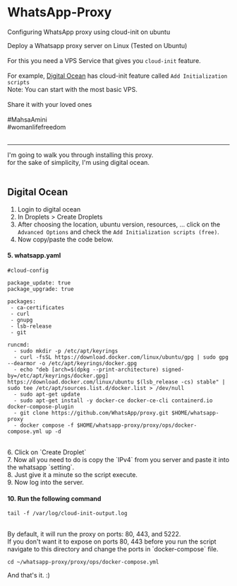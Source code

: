 # WhatsApp-Proxy
Configuring WhatsApp proxy using cloud-init on ubuntu

Deploy a Whatsapp proxy server on Linux (Tested on Ubuntu)</br></br>
For this you need a VPS Service that gives you `cloud-init` feature.</br></br>
For example, [Digital Ocean](https://www.digitalocean.com/) has cloud-init feature called `Add Initialization scripts`</br>
Note: You can start with the most basic VPS.</br></br>
Share it with your loved ones</br></br>
<bold>#MahsaAmini</bold></br>
<bold>#womanlifefreedom</bold></br></br>
<hr>

I'm going to walk you through installing this proxy. </br>
for the sake of simplicity, I'm using digital ocean.</br></br>

## Digital Ocean </br>

1. Login to digital ocean</br>
2. In Droplets > Create Droplets</br>
3. After choosing the location, ubuntu version, resources, ... click on the `Advanced Options` and check the `Add Initialization scripts (free)`.</br>
4. Now copy/paste the code below.</br>
#### 5. whatsapp.yaml </br>
```shell script
#cloud-config

package_update: true
package_upgrade: true

packages:
 - ca-certificates
 - curl
 - gnupg
 - lsb-release
 - git
 
runcmd:
  - sudo mkdir -p /etc/apt/keyrings
  - curl -fsSL https://download.docker.com/linux/ubuntu/gpg | sudo gpg --dearmor -o /etc/apt/keyrings/docker.gpg
  - echo "deb [arch=$(dpkg --print-architecture) signed-by=/etc/apt/keyrings/docker.gpg] https://download.docker.com/linux/ubuntu $(lsb_release -cs) stable" | sudo tee /etc/apt/sources.list.d/docker.list > /dev/null
  - sudo apt-get update
  - sudo apt-get install -y docker-ce docker-ce-cli containerd.io docker-compose-plugin
  - git clone https://github.com/WhatsApp/proxy.git $HOME/whatsapp-proxy
  - docker compose -f $HOME/whatsapp-proxy/proxy/ops/docker-compose.yml up -d
``` 
</br>
6. Click on `Create Droplet`</br>
7. Now all you need to do is copy the `IPv4` from you server and paste it into the whatsapp `setting`.</br>
8. Just give it a minute so the script execute.</br>
9. Now log into the server.</br>

#### 10.  Run the following command 
```shell script
tail -f /var/log/cloud-init-output.log
``` 
</br>
By default, it will run the proxy on ports: 80, 443, and 5222. </br>
If you don't want it to expose on ports 80, 443 before you run the script navigate to this directory and change the ports in `docker-compose` file.</br>

```shell script
cd ~/whatsapp-proxy/proxy/ops/docker-compose.yml
```

And that's it. :)
